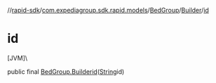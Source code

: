//[rapid-sdk](../../../../index.md)/[com.expediagroup.sdk.rapid.models](../../index.md)/[BedGroup](../index.md)/[Builder](index.md)/[id](id.md)

# id

[JVM]\

public final [BedGroup.Builder](index.md)[id](id.md)([String](https://docs.oracle.com/javase/8/docs/api/java/lang/String.html)id)
